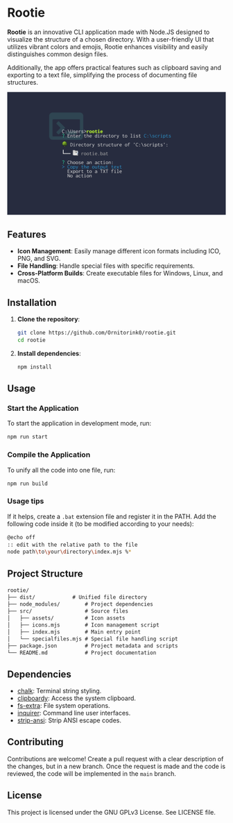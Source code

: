 # Rootie

**Rootie** is an innovative CLI application made with Node.JS designed to visualize the structure of a chosen directory. With a user-friendly UI that utilizes vibrant colors and emojis, Rootie enhances visibility and easily distinguishes common design files.

Additionally, the app offers practical features such as clipboard saving and exporting to a text file, simplifying the process of documenting file structures.

![rootie Manifest](./img/rootie-manifest.png)

## Features

- **Icon Management**: Easily manage different icon formats including ICO, PNG, and SVG.
- **File Handling**: Handle special files with specific requirements.
- **Cross-Platform Builds**: Create executable files for Windows, Linux, and macOS.

## Installation

1. **Clone the repository**:

   ```sh
   git clone https://github.com/Ornitorink0/rootie.git
   cd rootie
   ```
2. **Install dependencies**:

   ```sh
   npm install
   ```

## Usage

### Start the Application

To start the application in development mode, run:

```sh
npm run start
```

### Compile the Application

To unify all the code into one file, run:

```sh
npm run build
```

### Usage tips

If it helps, create a `.bat` extension file and register it in the PATH. Add the following code inside it (to be modified according to your needs):

```sh
@echo off
:: edit with the relative path to the file
node path\to\your\directory\index.mjs %*
```

## Project Structure

```
rootie/
├── dist/        	 # Unified file directory
├── node_modules/        # Project dependencies
├── src/                 # Source files
│   ├── assets/          # Icon assets
│   ├── icons.mjs        # Icon management script
│   ├── index.mjs        # Main entry point
│   └── specialfiles.mjs # Special file handling script
├── package.json         # Project metadata and scripts
└── README.md            # Project documentation
```

## Dependencies

- [chalk](https://www.npmjs.com/package/chalk): Terminal string styling.
- [clipboardy](https://www.npmjs.com/package/clipboardy): Access the system clipboard.
- [fs-extra](https://www.npmjs.com/package/fs-extra): File system operations.
- [inquirer](https://www.npmjs.com/package/inquirer): Command line user interfaces.
- [strip-ansi](https://www.npmjs.com/package/strip-ansi): Strip ANSI escape codes.

## Contributing

Contributions are welcome! Create a pull request with a clear description of the changes, but in a new branch. Once the request is made and the code is reviewed, the code will be implemented in the `main` branch.

## License

This project is licensed under the GNU GPLv3 License. See LICENSE file.
